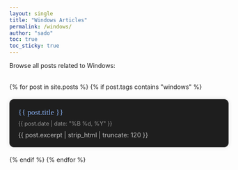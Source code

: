 ```yaml
---
layout: single
title: "Windows Articles"
permalink: /windows/
author: "sado"
toc: true
toc_sticky: true
---
```

<style>
.post-grid {
  display: grid;
  grid-template-columns: repeat(auto-fill, minmax(300px, 1fr));
  gap: 20px;
  margin-top: 2rem;
}

.post-card {
  background-color: #1e1e1e;
  border: 1px solid #333;
  border-radius: 10px;
  padding: 1.2rem;
  transition: transform 0.2s ease, box-shadow 0.3s ease;
  box-shadow: 0 0 10px rgba(120, 120, 120, 0.2);
}

.post-card:hover {
  transform: translateY(-5px);
  box-shadow: 0 0 15px rgba(138, 180, 248, 0.3);
}

.post-card a {
  color: #cfcfcf;
  text-decoration: none;
}

.post-title {
  font-family: 'Cinzel', serif;
  font-size: 1.1rem;
  margin-bottom: 0.5rem;
  color: #8ab4f8;
}

.post-date {
  font-size: 0.8rem;
  color: #999;
  margin-bottom: 0.6rem;
}

.post-excerpt {
  font-size: 0.9rem;
  color: #c0c0c0;
}
</style>
Browse all posts related to Windows:
<div class="post-grid">
  {% for post in site.posts %}
    {% if post.tags contains "windows" %}
      <div class="post-card">
        <a href="{{ post.url | relative_url }}">
          <div class="post-title">{{ post.title }}</div>
          <div class="post-date">{{ post.date | date: "%B %d, %Y" }}</div>
          <div class="post-excerpt">{{ post.excerpt | strip_html | truncate: 120 }}</div>
        </a>
      </div>
    {% endif %}
  {% endfor %}
</div>
